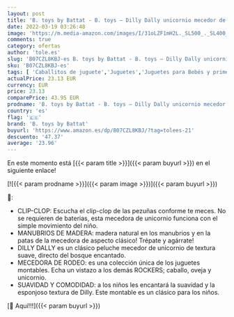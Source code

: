 ```yaml
---
layout: post
title: 'B. toys by Battat - B. toys – Dilly Dally unicornio mecedor de madera – Mecedora Rocker – Suave juguete Montable para niños y bebés de 18 meses en adelante'
date: 2022-03-19 03:26:48
image: 'https://m.media-amazon.com/images/I/31oLZF1mH2L._SL500_._SL400_.jpg'
comments: true
category: ofertas
author: 'tole.es'
slug: 'B07CZL8KBJ-es B. toys by Battat - B. toys – Dilly Dally unicornio...'
sku: 'B07CZL8KBJ-es'
tags: [ 'Caballitos de juguete','Juguetes','Juguetes para Bebés y primera infancia','Juguetes y juegos','b. toys by battat','bebés', ]
actualPrice: 23.13 EUR
currency: EUR
price: 23.13
comparePrice: 43.95 EUR
prodname: 'B. toys by Battat - B. toys – Dilly Dally unicornio mecedor de madera – Mecedora Rocker – Suave juguete Montable para niños y bebés de 18 meses en adelante'
country: 'es'
flag: '🇪🇸'
brand: 'B. toys by Battat'
buyurl: 'https://www.amazon.es/dp/B07CZL8KBJ/?tag=tolees-21'
descuento: '47.37'
average: '23.96'
---
```


En este momento está [{{< param title >}}]({{< param buyurl >}}) en el siguiente enlace!

[![{{< param prodname >}}]({{< param image >}})]({{< param buyurl >}})

🔎:

- CLIP-CLOP: Escucha el clip-clop de las pezuñas conforme te meces. No se requieren de baterias, esta mecedora de unicornio funciona con el simple movimiento del niño.
- MANUBRIOS DE MADERA: madera natural en los manubrios y en la patas de la mecedora de aspecto clásico! Trépate y agárrate!
- DILLY DALLY es un clásico peluche mecedor de unicornio de textura suave, directo del bosque encantado.
- MECEDORA DE RODEO: es una colección única de los juguetes montables. Echa un vistazo a los demás ROCKERS; caballo, oveja y unicornio.
- SUAVIDAD Y COMODIDAD: a los niños les encantará la suavidad y la esponjoso textura de Dilly. Este montable es un clásico para los niños.

[🛒 Aquí!!!]({{< param buyurl >}})
